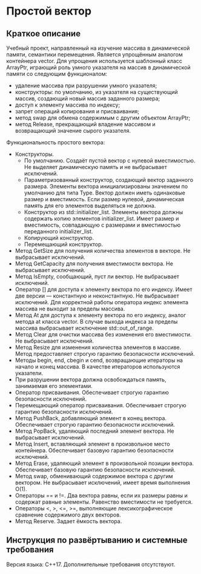 # Простой вектор
## Краткое описание
Учебный проект, направленный на изучение массива в динамической памяти, семантики перемещения. Является упрощённым аналогом контейнера vector.
Для упрощения используется шаблонный класс ArrayPtr, играющий роль умного указателя на массив в динамической памяти со следующим функционалом:
* удаление массива при разрушении умного указателя;
* конструкторы: по умолчанию, из указателя на существующий массив, создающий новый массив заданного размера;
* доступ к элементу массива по индексу;
* запрет операций копирования и присваивания;
* метод swap для обмена содержимым с другим объектом ArrayPtr;
* метод Release, прекращающий владение массивом и возвращающий значение сырого указателя.
  
Функциональность простого вектора:
* Конструкторы.
  - По умолчанию. Создаёт пустой вектор с нулевой вместимостью. Не выделяет динамическую память и не выбрасывает исключений.
  - Параметризованный конструктор, создающий вектор заданного размера. Элементы вектора инициализированы значением по умолчанию для типа Type. Вектор должен иметь одинаковые размер и вместимость. Если размер нулевой, динамическая память для его элементов выделяться не должна.
  - Конструктор из std::initializer_list. Элементы вектора должны содержать копию элементов initializer_list. Имеет размер и вместимость, совпадающую с размерами и вместимостью переданного initializer_list.
  - Копирующий конструктор.
  - Перемещающий конструктор.
* Метод GetSize для получения количества элементов в векторе. Не выбрасывает исключений.
* Метод GetCapacity для получения вместимости вектора. Не выбрасывает исключений.
* Метод IsEmpty, сообщающий, пуст ли вектор. Не выбрасывает исключений.
* Оператор [] для доступа к элементу вектора по его индексу. Имеет две версии — константную и неконстантную. Не выбрасывает исключений. Для корректной работы оператора индекс элемента массива не выходит за пределы массива.
* Метод At для доступа к элементу вектора по его индексу, аналог метода at класса vector. В случае выхода индекса за пределы массива выбрасывает исключение std::out_of_range.
* Метод Clear для очистки массива без изменения его вместимости. Не выбрасывает исключений.
* Метод Resize для изменения количества элементов в массиве. Метод предоставляет строгую гарантию безопасности исключений.
* Методы begin, end, cbegin и cend, возвращающие итераторы на начало и конец массива. В качестве итераторов используются указатели. 
* При разрушении вектора должна освобождаться память, занимаемая его элементами.
* Оператор присваивания.  Обеспечивает строгую гарантию безопасности исключений.
* Перемещающий оператор присваивания. Обеспечивает строгую гарантию безопасности исключений.
* Метод PushBack, добавляющий элемент в конец вектора. Обеспечивает строгую гарантию безопасности исключений.
* Метод PopBack, удаляющий последний элемент вектора. Не выбрасывает исключений.
* Метод Insert, вставляющий элемент в произвольное место контейнера. Обеспечивает базовую гарантию безопасности исключений.
* Метод Erase, удаляющий элемент в произвольной позиции вектора. Обеспечивает базовую гарантию безопасности исключений.
* Метод swap, обменивающий содержимое вектора с другим вектором. Не выбрасывает исключений, имеет время выполнения O(1).
* Операторы == и !=. Два вектора равны, если их размеры равны и содержат равные элементы. Равенство вместимости не требуется.
* Операторы <, >, <=, >=, выполняющие лексикографическое сравнение содержимого двух векторов.
*  Метод Reserve. Задает ёмкость вектора.

## Инструкция по развёртыванию и системные требования
  Версия языка: C++17. Дополнительные требования отсутствуют.
